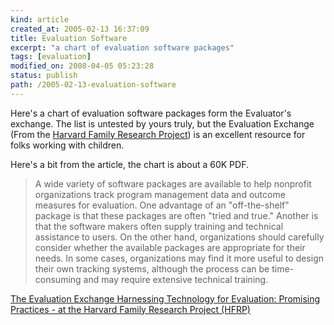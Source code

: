 ```yaml
---
kind: article
created_at: 2005-02-13 16:37:09
title: Evaluation Software
excerpt: "a chart of evaluation software packages"
tags: [evaluation]
modified_on: 2008-04-05 05:23:28
status: publish 
path: /2005-02-13-evaluation-software
---
```


Here's a chart of evaluation software packages form the Evaluator's exchange. The list is untested by yours truly, but the Evaluation Exchange (From the <a href="http://www.gse.harvard.edu/hfrp/index.html">Harvard Family Research Project</a>) is an excellent resource for folks working with children. 

Here's a bit from the article, the chart is about a 60K PDF. 

<blockquote class="large"> 

A wide variety of software packages are available to help nonprofit organizations track program management data and outcome measures for evaluation. One advantage of an "off-the-shelf" package is that these packages are often "tried and true." Another is that the software makers often supply training and technical assistance to users. On the other hand, organizations should carefully consider whether the available packages are appropriate for their needs. In some cases, organizations may find it more useful to design their own tracking systems, although the process can be time-consuming and may require extensive technical training.
</blockquote>


<a title="The Evaluation Exchange Harnessing Technology for Evaluation: Promising Practices - at the Harvard Family Research Project (HFRP)" href="http://www.gse.harvard.edu/hfrp/eval/issue27/pp5.html">The Evaluation Exchange Harnessing Technology for Evaluation: Promising Practices - at the Harvard Family Research Project (HFRP)</a>